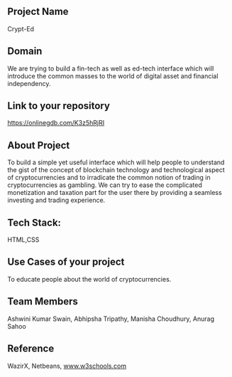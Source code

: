 ## Project Name
Crypt-Ed



## Domain
We are trying to build a fin-tech as well as ed-tech interface which will introduce the common masses to the world of digital asset and financial independency.

## Link to your repository
https://onlinegdb.com/K3z5hRjRI


## About Project
To build a simple yet useful interface which will help people to understand the gist of the concept of blockchain technology and technological aspect of cryptocurrencies and to irradicate the common notion of trading in cryptocurrencies as gambling.
We can try to ease the complicated monetization and taxation part for the user there by providing a seamless investing and trading experience.



## **Tech Stack**:

HTML,CSS


## Use Cases of your project

To educate people about the world of cryptocurrencies.

## Team Members

Ashwini Kumar Swain,
Abhipsha Tripathy,
Manisha Choudhury,
Anurag Sahoo

## Reference

WazirX,
Netbeans,
www.w3schools.com






